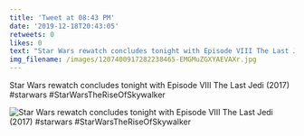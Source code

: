 ```yaml
---
title: 'Tweet at 08:43 PM'
date: '2019-12-18T20:43:05'
retweets: 0
likes: 0
text: "Star Wars rewatch concludes tonight with Episode VIII The Last Jedi (2017) #starwars #StarWarsTheRiseOfSkywalker"
img_filename: /images/1207400917282238465-EMGMuZGXYAEVAXr.jpg
---
```

Star Wars rewatch concludes tonight with Episode VIII The Last Jedi (2017) #starwars #StarWarsTheRiseOfSkywalker

![Star Wars rewatch concludes tonight with Episode VIII The Last Jedi (2017) #starwars #StarWarsTheRiseOfSkywalker](/images/1207400917282238465-EMGMuZGXYAEVAXr.jpg "Star Wars rewatch concludes tonight with Episode VIII The Last Jedi (2017) #starwars #StarWarsTheRiseOfSkywalker")